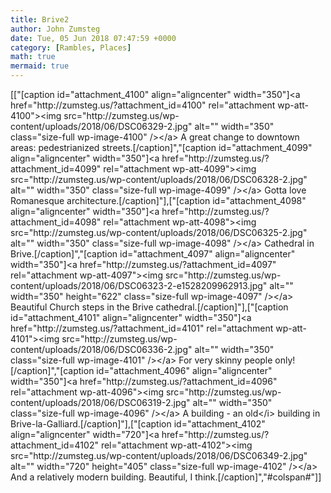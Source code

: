 ```yaml
---
title: Brive2
author: John Zumsteg
date: Tue, 05 Jun 2018 07:47:59 +0000
category: [Rambles, Places]
math: true
mermaid: true
---
```

[["[caption id=\"attachment_4100\" align=\"aligncenter\" width=\"350\"]<a href=\"http:\/\/zumsteg.us\/?attachment_id=4100\" rel=\"attachment wp-att-4100\"><img src=\"http:\/\/zumsteg.us\/wp-content\/uploads\/2018\/06\/DSC06329-2.jpg\" alt=\"\" width=\"350\"  class=\"size-full wp-image-4100\" \/><\/a> A great change to downtown areas: pedestrianized streets.[\/caption]","[caption id=\"attachment_4099\" align=\"aligncenter\" width=\"350\"]<a href=\"http:\/\/zumsteg.us\/?attachment_id=4099\" rel=\"attachment wp-att-4099\"><img src=\"http:\/\/zumsteg.us\/wp-content\/uploads\/2018\/06\/DSC06328-2.jpg\" alt=\"\" width=\"350\" class=\"size-full wp-image-4099\" \/><\/a> Gotta love Romanesque architecture.[\/caption]"],["[caption id=\"attachment_4098\" align=\"aligncenter\" width=\"350\"]<a href=\"http:\/\/zumsteg.us\/?attachment_id=4098\" rel=\"attachment wp-att-4098\"><img src=\"http:\/\/zumsteg.us\/wp-content\/uploads\/2018\/06\/DSC06325-2.jpg\" alt=\"\" width=\"350\"  class=\"size-full wp-image-4098\" \/><\/a> Cathedral in Brive.[\/caption]","[caption id=\"attachment_4097\" align=\"aligncenter\" width=\"350\"]<a href=\"http:\/\/zumsteg.us\/?attachment_id=4097\" rel=\"attachment wp-att-4097\"><img src=\"http:\/\/zumsteg.us\/wp-content\/uploads\/2018\/06\/DSC06323-2-e1528209962913.jpg\" alt=\"\" width=\"350\" height=\"622\" class=\"size-full wp-image-4097\" \/><\/a> Beautiful Church steps in the Brive cathedral.[\/caption]"],["[caption id=\"attachment_4101\" align=\"aligncenter\" width=\"350\"]<a href=\"http:\/\/zumsteg.us\/?attachment_id=4101\" rel=\"attachment wp-att-4101\"><img src=\"http:\/\/zumsteg.us\/wp-content\/uploads\/2018\/06\/DSC06336-2.jpg\" alt=\"\" width=\"350\"  class=\"size-full wp-image-4101\" \/><\/a> For very skinny people only![\/caption]","[caption id=\"attachment_4096\" align=\"aligncenter\" width=\"350\"]<a href=\"http:\/\/zumsteg.us\/?attachment_id=4096\" rel=\"attachment wp-att-4096\"><img src=\"http:\/\/zumsteg.us\/wp-content\/uploads\/2018\/06\/DSC06319-2.jpg\" alt=\"\" width=\"350\"  class=\"size-full wp-image-4096\" \/><\/a> A building - an old<\/i> building in Brive-la-Galliard.[\/caption]"],["[caption id=\"attachment_4102\" align=\"aligncenter\" width=\"720\"]<a href=\"http:\/\/zumsteg.us\/?attachment_id=4102\" rel=\"attachment wp-att-4102\"><img src=\"http:\/\/zumsteg.us\/wp-content\/uploads\/2018\/06\/DSC06349-2.jpg\" alt=\"\" width=\"720\" height=\"405\" class=\"size-full wp-image-4102\" \/><\/a> And a relatively modern building. Beautiful, I think.[\/caption]","#colspan#"]]

